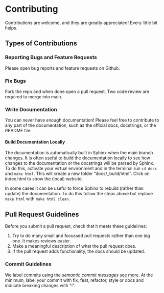 # Contributing

Contributions are welcome, and they are greatly appreciated! Every little bit
helps.

## Types of Contributions

### Reporting Bugs and Feature Requests

Please open bug reports and feature requests on Github.

### Fix Bugs

Fork the repo and when done open a pull request. Two code review
are required to merge into main.

### Write Documentation

You can never have enough documentation! Please feel free to contribute to any
part of the documentation, such as the official docs, docstrings, or the README file.

#### Build Documentation Locally

The documentation is automatically built in Sphinx when the main branch changes. 
It is often useful to build the documentation locally to see how changes to the documentation or the docstrings will be parsed by Sphinx. To do this, activate your virtual environment and in the terminal run `cd docs` and `make html`. This will create a new folder “docs/_build/html”. Click on index.html to show the (local) website.

In some cases it can be useful to force Sphinx to rebuild (rather than update) the documentation. To do this follow the steps above but replace `make html` with `make html clean`.

## Pull Request Guidelines

Before you submit a pull request, check that it meets these guidelines:

1. Try to do many small and focussed pull requests rather than one big one. It makes reviews easier.
2. Make a meaningful description of what the pull request does.
3. If the pull request adds functionality, the docs should be updated.

### Commit Guidelines

We label commits using the *semantic commit messages* [see more](https://www.conventionalcommits.org/en/v1.0.0/).
At the minimum, label your commit with fix, feat, refactor, style or docs and indicate breaking changes with "!".
